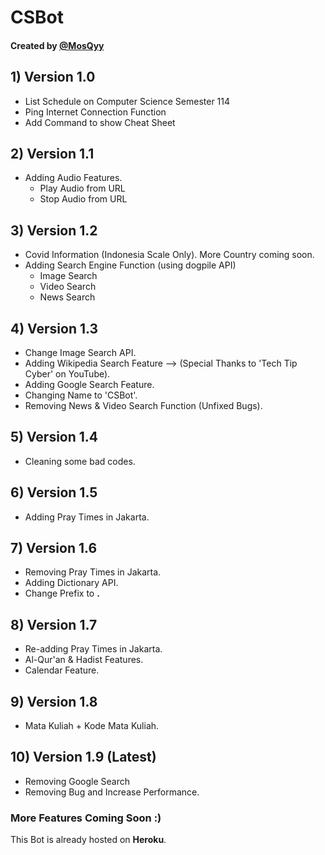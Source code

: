 # CSBot
#### Created by [@MosQyy](https://github.com/MosQyy)

## 1) **Version 1.0**
* List Schedule on Computer Science Semester 114
* Ping Internet Connection Function
* Add Command to show Cheat Sheet

## 2) **Version 1.1**
* Adding Audio Features.
    * Play Audio from URL
    * Stop Audio from URL

## 3) **Version 1.2**
* Covid Information (Indonesia Scale Only). More Country coming soon.
* Adding Search Engine Function (using dogpile API)
    * Image Search
    * Video Search
    * News Search

## 4) **Version 1.3**
* Change Image Search API.
* Adding Wikipedia Search Feature --> (Special Thanks to 'Tech Tip Cyber' on YouTube).
* Adding Google Search Feature.
* Changing Name to 'CSBot'.
* Removing News & Video Search Function (Unfixed Bugs).

## 5) **Version 1.4**
* Cleaning some bad codes.  

## 6) **Version 1.5**
* Adding Pray Times in Jakarta.

## 7) **Version 1.6**
* Removing Pray Times in Jakarta.
* Adding Dictionary API.
* Change Prefix to **.**

## 8) **Version 1.7**
* Re-adding Pray Times in Jakarta.
* Al-Qur'an & Hadist Features.
* Calendar Feature.

## 9) **Version 1.8**
* Mata Kuliah + Kode Mata Kuliah.

## 10) **Version 1.9 (Latest)**
* Removing Google Search
* Removing Bug and Increase Performance.

### More Features Coming Soon :)

This Bot is already hosted on **Heroku**.